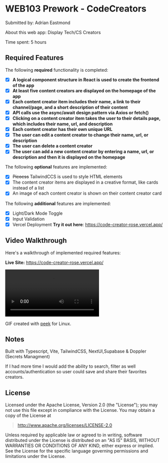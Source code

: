 # WEB103 Prework - CodeCreators

Submitted by: Adrian Eastmond

About this web app: Display Tech/CS Creators

Time spent: 5 hours

## Required Features

The following **required** functionality is completed:

<!-- 👉🏿👉🏿👉🏿 Make sure to check off completed functionality below -->
- [X] **A logical component structure in React is used to create the frontend of the app**
- [X] **At least five content creators are displayed on the homepage of the app**
- [X] **Each content creator item includes their name, a link to their channel/page, and a short description of their content**
- [X] **API calls use the async/await design pattern via Axios or fetch()**
- [X] **Clicking on a content creator item takes the user to their details page, which includes their name, url, and description**
- [X] **Each content creator has their own unique URL**
- [X] **The user can edit a content creator to change their name, url, or description**
- [X] **The user can delete a content creator**
- [X] **The user can add a new content creator by entering a name, url, or description and then it is displayed on the homepage**

The following **optional** features are implemented:

- [X] ~~Picocss~~ TailwindCCS is used to style HTML elements
- [X] The content creator items are displayed in a creative format, like cards instead of a list
- [X] An image of each content creator is shown on their content creator card

The following **additional** features are implemented:

* [X] Light/Dark Mode Toggle
* [X] Input Validation
* [X] Vercel Deployment **Try it out here**: https://code-creator-rose.vercel.app/

## Video Walkthrough

Here's a walkthrough of implemented required features:

**Live Site:** https://code-creator-rose.vercel.app/

![Video Walkthrough](https://i.imgur.com/5wZSkWe.mp4)

<!-- Replace this with whatever GIF tool you used! -->
GIF created with [peek](https://github.com/phw/peek) for Linux. 

## Notes

Built with Typescript, Vite, TailwindCSS, NextUI,Supabase & Doppler (Secrets Managment)

If I had more time I would add the ability to search, filter as well accounts/authentication so user could save and share their favorites creators.

## License

Licensed under the Apache License, Version 2.0 (the "License"); you may not use this file except in compliance with the License. You may obtain a copy of the License at

> http://www.apache.org/licenses/LICENSE-2.0

Unless required by applicable law or agreed to in writing, software distributed under the License is distributed on an "AS IS" BASIS, WITHOUT WARRANTIES OR CONDITIONS OF ANY KIND, either express or implied. See the License for the specific language governing permissions and limitations under the License.
